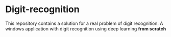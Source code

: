 # Digit-recognition
This repository contains a solution for a real problem of digit recognition.
A windows application with digit recognition using deep learning <b>from scratch</b>
